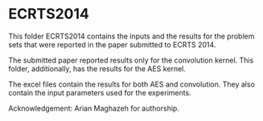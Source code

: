 ECRTS2014
==========
This folder ECRTS2014 contains the inputs and the results for the problem sets that were reported in the paper submitted to ECRTS 2014.

The submitted paper reported results only for the convolution kernel. This folder, additionally, has the results for the AES kernel. 

The excel files contain the results for both AES and convolution. They also contain the input parameters used for the experiments.

Acknowledgement: Arian Maghazeh for authorship.
